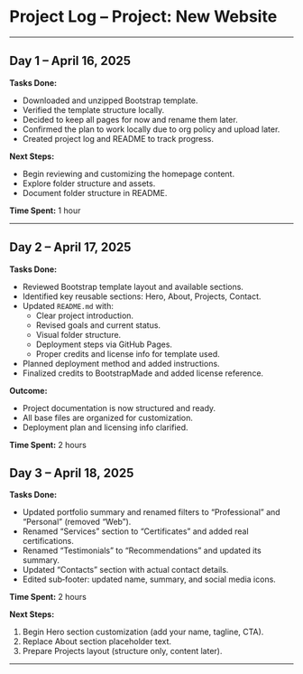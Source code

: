 # Project Log – Project: New Website

---

## Day 1 – April 16, 2025

**Tasks Done:**
- Downloaded and unzipped Bootstrap template.
- Verified the template structure locally.
- Decided to keep all pages for now and rename them later.
- Confirmed the plan to work locally due to org policy and upload later.
- Created project log and README to track progress.

**Next Steps:**
- Begin reviewing and customizing the homepage content.
- Explore folder structure and assets.
- Document folder structure in README.

**Time Spent:** 1 hour

---

## Day 2 – April 17, 2025

**Tasks Done:**
- Reviewed Bootstrap template layout and available sections.
- Identified key reusable sections: Hero, About, Projects, Contact.
- Updated `README.md` with:
  - Clear project introduction.
  - Revised goals and current status.
  - Visual folder structure.
  - Deployment steps via GitHub Pages.
  - Proper credits and license info for template used.
- Planned deployment method and added instructions.
- Finalized credits to BootstrapMade and added license reference.

**Outcome:**
- Project documentation is now structured and ready.
- All base files are organized for customization.
- Deployment plan and licensing info clarified.

**Time Spent:** 2 hours

## Day 3 – April 18, 2025

**Tasks Done:**
- Updated portfolio summary and renamed filters to “Professional” and “Personal” (removed “Web”).
- Renamed “Services” section to “Certificates” and added real certifications.
- Renamed “Testimonials” to “Recommendations” and updated its summary.
- Updated “Contacts” section with actual contact details.
- Edited sub‑footer: updated name, summary, and social media icons.

**Time Spent:** 2 hours

**Next Steps:**
1. Begin Hero section customization (add your name, tagline, CTA).
2. Replace About section placeholder text.
3. Prepare Projects layout (structure only, content later).


---

